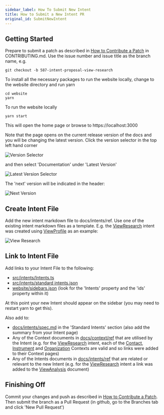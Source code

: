 ```yaml
---
sidebar_label: How To Submit New Intent
title: How to Submit a New Intent PR
original_id: SubmitNewIntent
---
```


## Getting Started

Prepare to submit a patch as described in [How to Contribute a Patch](https://github.com/finos/FDC3/blob/main/CONTRIBUTING.md#3how-to-contribute-a-patch) in CONTRIBUTING.md. Use the issue number and issue title as the branch name, e.g.

```git checkout -b 587-intent-proposal-view-research```

To install all the necessary packages to run the website locally, change to the website directory and run yarn

```
cd website
yarn
```

To run the website locally

```yarn start```

This will open the home page or browse to https://localhost:3000

Note that the page opens on the current release version of the docs and you will be changing the latest version. Click the version selector in the top left hand corner

![Version Selector](/assets/version_selector.png)

and then select 'Documentation' under 'Latest Version'

![Latest Version Selector](/assets/latest_version_selector.png)

The 'next' version will be indicated in the header:

![Next Version](/assets/next_version.png)

## Create Intent File

Add the new intent markdown file to docs/intents/ref. Use one of the existing intent markdown files as a template. E.g. the [ViewResearch](../intents/ref/ViewResearch) intent was created using [ViewProfile](../intents/ref/ViewProfile) as an example:

![View Research](/assets/view_research.png)

## Link to Intent File

Add links to your Intent File to the following:

* [src/intents/Intents.ts](https://github.com/finos/FDC3/blob/main/src/intents/Intents.ts)
* [src/intents/standard intents.json](https://github.com/finos/FDC3/blob/main/src/intents/standard%20intents.json)
* [website/sidebars.json](https://github.com/finos/FDC3/blob/main/website/sidebars.json) (look for the 'Intents' property and the 'ids' property within it)

At this point your new Intent should appear on the sidebar (you may need to restart yarn to get this).

Also add to:

* [docs/intents/spec.md](https://github.com/finos/FDC3/blob/main/docs/intents/spec.md) in the 'Standard Intents' section (also add the summary from your Intent page)
* Any of the Context documents in [docs/context/ref](https://github.com/finos/FDC3/blob/main/docs/context/ref) that are utilised by the Intent (e.g. for the [ViewResearch](../intents/ref/ViewResearch) intent, each of the [Contact](../context/ref/Contact), [Instrument](../context/ref/Instrument) and [Organization](../context/ref/Organization) Contexts are valid and so links were added to their Context pages)
* Any of the Intents documents in [docs/intents/ref](https://github.com/finos/FDC3/blob/main/docs/intents/ref) that are related or relevant to the new Intent (e.g. for the [ViewResearch](../intents/ref/ViewResearch) intent a link was added to the [ViewAnalysis](../intents/ref/ViewAnalysis) document)

## Finishing Off

Commit your changes and push as described in [How to Contribute a Patch](https://github.com/finos/FDC3/blob/main/CONTRIBUTING.md#3how-to-contribute-a-patch). Then submit the branch as a Pull Request (in github, go to the Branches tab and click 'New Pull Request')

